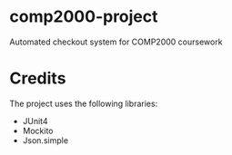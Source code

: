# comp2000-project
Automated checkout system for COMP2000 coursework

# Credits
The project uses the following libraries:
- JUnit4
- Mockito
- Json.simple

